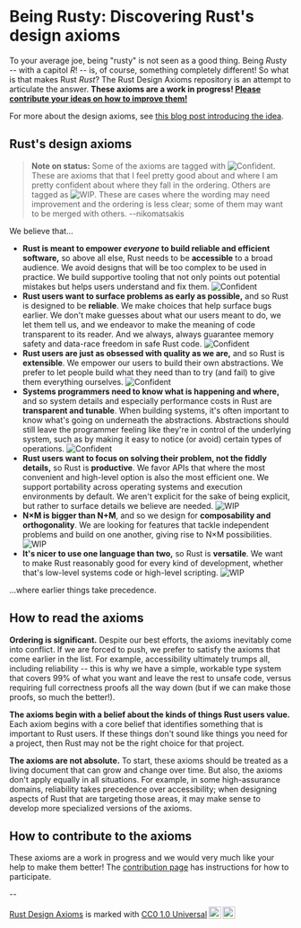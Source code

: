 # Being Rusty: Discovering Rust's design axioms

To your average joe, being "rusty" is not seen as a good thing.
Being *R*usty -- with a capitol *R*! -- is, of course, something completely different!
So what is that makes Rust *Rust*?
The Rust Design Axioms repository is an attempt to articulate the answer.
**These axioms are a work in progress! [Please contribute your ideas on how to improve them!](./contributing.md)**

For more about the design axioms, see [this blog post introducing the idea]().

## Rust's design axioms

> **Note on status:** Some of the axioms are tagged with ![Confident][]. These are axioms that that I feel pretty good about and where I am pretty confident about where they fall in the ordering. Others are tagged as ![WIP][]. These are cases where the wording may need improvement and the ordering is less clear; some of them may want to be merged with others. --nikomatsakis

[Confident]: https://img.shields.io/badge/Status-Confident-darkgreen
[WIP]: https://img.shields.io/badge/Status-WIP-yellow

We believe that...

* **Rust is meant to empower *everyone* to build reliable and efficient software,** so above all else, Rust needs to be **accessible** to a broad audience. We avoid designs that will be too complex to be used in practice. We build supportive tooling that not only points out potential mistakes but helps users understand and fix them. ![Confident][] 
* **Rust users want to surface problems as early as possible,** and so Rust is designed to be **reliable**. We make choices that help surface bugs earlier. We don't make guesses about what our users meant to do, we let them tell us, and we endeavor to make the meaning of code transparent to its reader. And we always, always guarantee memory safety and data-race freedom in safe Rust code. ![Confident][] 
* **Rust users are just as obsessed with quality as we are,** and so Rust is **extensible**. We empower our users to build their own abstractions. We prefer to let people build what they need than to try (and fail) to give them everything ourselves. ![Confident][] 
* **Systems programmers need to know what is happening and where,** and so system details and especially performance costs in Rust are **transparent and tunable**. When building systems, it's often important to know what's going on underneath the abstractions. Abstractions should still leave the programmer feeling like they're in control of the underlying system, such as by making it easy to notice (or avoid) certain types of operations. ![Confident][] 
* **Rust users want to focus on solving their problem, not the fiddly details,** so Rust is **productive**. We favor APIs that where the most convenient and high-level option is also the most efficient one. We support portability across operating systems and execution environments by default. We aren't explicit for the sake of being explicit, but rather to surface details we believe are needed. ![WIP][]
* **N×M is bigger than N+M**, and so we design for **composability and orthogonality**. We are looking for features that tackle independent problems and build on one another, giving rise to N×M possibilities. ![WIP][]
* **It's nicer to use one language than two,** so Rust is **versatile**. We want to make Rust reasonably good for every kind of development, whether that's low-level systems code or high-level scripting. ![WIP][]

...where earlier things take precedence.

## How to read the axioms

**Ordering is significant.** Despite our best efforts, the axioms inevitably come into conflict. If we are forced to push, we prefer to satisfy the axioms that come earlier in the list. For example, accessibility ultimately trumps all, including reliability -- this is why we have a simple, workable type system that covers 99% of what you want and leave the rest to unsafe code, versus requiring full correctness proofs all the way down (but if we can make those proofs, so much the better!).

**The axioms begin with a belief about the kinds of things Rust users value.** Each axiom begins with a core belief that identifies something that is important to Rust users. If these things don't sound like things you need for a project, then Rust may not be the right choice for that project.

**The axioms are not absolute.** To start, these axioms should be treated as a living document that can grow and change over time. But also, the axioms don't apply equally in all situations. For example, in some high-assurance domains, reliability takes precedence over accessibility; when designing aspects of Rust that are targeting those areas, it may make sense to develop more specialized versions of the axioms.

## How to contribute to the axioms

These axioms are a work in progress and we would very much like your help to make them better!
The [contribution page](./contributing.md) has instructions for how to participate.

--

 <p xmlns:cc="http://creativecommons.org/ns#" xmlns:dct="http://purl.org/dc/terms/"><a property="dct:title" rel="cc:attributionURL" href="https://github.com/nikomatsakis/rust-design-axioms">Rust Design Axioms</a> is marked with <a href="http://creativecommons.org/publicdomain/zero/1.0?ref=chooser-v1" target="_blank" rel="license noopener noreferrer" style="display:inline-block;">CC0 1.0 Universal<img style="height:22px!important;margin-left:3px;vertical-align:text-bottom;" src="https://mirrors.creativecommons.org/presskit/icons/cc.svg?ref=chooser-v1"><img style="height:22px!important;margin-left:3px;vertical-align:text-bottom;" src="https://mirrors.creativecommons.org/presskit/icons/zero.svg?ref=chooser-v1"></a></p> 
